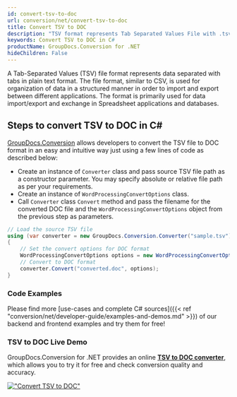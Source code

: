 ```yaml
---
id: convert-tsv-to-doc
url: conversion/net/convert-tsv-to-doc
title: Convert TSV to DOC
description: "TSV format represents Tab Separated Values File with .tsv extension. Learn how to convert TSV to DOC file programmatically in C# language using GroupDocs.Conversion for .NET library."
keywords: Convert TSV to DOC in C#
productName: GroupDocs.Conversion for .NET
hideChildren: False
---
```


A Tab-Separated Values (TSV) file format represents data separated with tabs in plain text format. The file format, similar to CSV, is used for organization of data in a structured manner in order to import and export between different applications. The format is primarily used for data import/export and exchange in Spreadsheet applications and databases. 

## Steps to convert TSV to DOC in C#

[GroupDocs.Conversion](https://products.groupdocs.com/conversion/net) allows developers to convert the TSV file to DOC format in an easy and intuitive way just using a few lines of code as described below:

* Create an instance of `Converter` class and pass source TSV file path as a constructor parameter. You may specify absolute or relative file path as per your requirements. 
* Create an instance of `WordProcessingConvertOptions` class.
* Call `Converter` class `Convert` method and pass the filename for the converted DOC file and the `WordProcessingConvertOptions` object from the previous step as parameters.

```csharp
// Load the source TSV file
using (var converter = new GroupDocs.Conversion.Converter("sample.tsv"))
{
    // Set the convert options for DOC format
    WordProcessingConvertOptions options = new WordProcessingConvertOptions();
    // Convert to DOC format
    converter.Convert("converted.doc", options);
}
```

### Code Examples

Please find more [use-cases and complete C# sources]({{< ref "conversion/net/developer-guide/examples-and-demos.md" >}}) of our backend and frontend examples and try them for free!

### TSV to DOC Live Demo

GroupDocs.Conversion for .NET provides an online [**TSV to DOC converter**](https://products.groupdocs.app/conversion/tsv-to-doc), which allows you to try it for free and check conversion quality and accuracy.

[!["Convert TSV to DOC"](conversion/net/images/convert-tsv-to-doc.png)](https://products.groupdocs.app/conversion/tsv-to-doc)